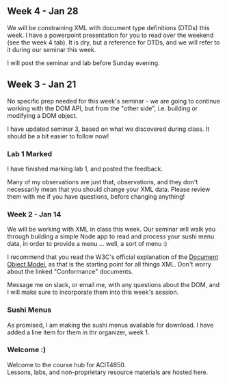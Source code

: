 ## Week 4 - Jan 28

We will be constraining XML with document type definitions (DTDs)
this week. I have a powerpoint presentation for you to read
over the weekend (see the week 4 tab). It is dry, but a reference for DTDs, and we
will refer to it during our seminar this week.

I will post the seminar and lab before Sunday evening.

## Week 3 - Jan 21 

No specific prep needed for this week's seminar - we are going to continue
working with the DOM API, but from the "other side", i.e. building
or modifying a DOM object.

I have updated seminar 3, based on what we discovered during class.
It should be a bit easier to follow now!

### Lab 1 Marked

I have finished marking lab 1, and posted the feedback.

Many of my observations are just that, observations, and they don't
necessarily mean that you should change your XML data.
Please review them with me if you have questions, before changing anything!

### Week 2 - Jan 14

We will be working with XML in class this week.
Our seminar will walk you through building a simple Node app
to read and process your sushi menu data, in order to provide
a menu ... well, a sort of menu :)

I recommend that you read the W3C's official explanation
of the [Document Object Model](https://www.w3.org/TR/DOM-Level-3-Core/introduction.html),
as that is the starting point for all things XML.
Don't worry about the linked "Conformance" documents.

Message me on slack, or email me, with any questions about the DOM,
and I will make sure to incorporate them into this week's session.

### Sushi Menus

As promised, I am making the sushi menus available for download.
I have added a line item for them in thr organizer, week 1.

### Welcome :)  

Welcome to the course hub for ACIT4850.  
Lessons, labs, and non-proprietary resource materials are hosted here.
